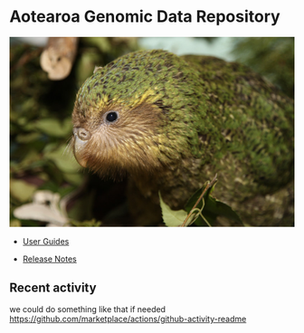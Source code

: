 # Aotearoa Genomic Data Repository

![Alt text](assets/images/kakapo.jpg)

- [User Guides](user-guides/index.md)

- [Release Notes](releases/index.md)


## Recent activity

we could do something like that if needed https://github.com/marketplace/actions/github-activity-readme


